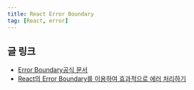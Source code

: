 ```yaml
---
title: React Error Boundary
tag: [React, error]
---
```

## 글 링크
- [Error Boundary공식 문서](https://ko.legacy.reactjs.org/docs/error-boundaries.html)
- [React의 Error Boundary를 이용하여 효과적으로 에러 처리하기](https://fe-developers.kakaoent.com/2022/221110-error-boundary/)